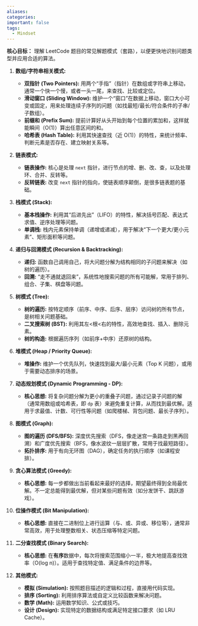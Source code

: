 ```yaml
---
aliases: 
categories: 
important: false
tags:
  - Mindset
---
```



**核心目标：** 理解 LeetCode 题目的常见解题模式（套路），以便更快地识别问题类型并应用合适的算法。

1.  **数组/字符串相关模式:**
    *   **双指针 (Two Pointers):** 用两个“手指”（指针）在数组或字符串上移动，通常一个快一个慢，或者一头一尾，来查找、比较或定位。
    *   **滑动窗口 (Sliding Window):** 维护一个“窗口”在数据上移动，窗口大小可变或固定，用来处理连续子序列的问题（如找最短/最长/符合条件的子串/子数组）。
    *   **前缀和 (Prefix Sum):** 提前计算好从头开始到每个位置的累加和，这样就能瞬间（O(1)）算出任意区间的和。
    *   **哈希表 (Hash Table):** 利用其快速查找（近 O(1)）的特性，来统计频率、判断元素是否存在、建立映射关系等。

2.  **链表模式:**
    *   **链表操作:** 核心是处理 `next` 指针，进行节点的增、删、改、查，以及处理环、合并、反转等。
    *   **反转链表:** 改变 `next` 指针的指向，使链表顺序颠倒，是很多链表题的基础。

3.  **栈模式 (Stack):**
    *   **基本栈操作:** 利用其“后进先出”（LIFO）的特性，解决括号匹配、表达式求值、逆序处理等问题。
    *   **单调栈:** 栈内元素保持单调（递增或递减），用于解决“下一个更大/更小元素”、矩形面积等问题。

4.  **递归与回溯模式 (Recursion & Backtracking):**
    *   **递归:** 函数自己调用自己，将大问题分解为结构相同的子问题来解决（如树的遍历）。
    *   **回溯:** “走不通就退回来”，系统性地搜索问题的所有可能解，常用于排列、组合、子集、棋盘等问题。

5.  **树模式 (Tree):**
    *   **树的遍历:** 按特定顺序（前序、中序、后序、层序）访问树的所有节点，是树相关问题基础。
    *   **二叉搜索树 (BST):** 利用其左<根<右的特性，高效地查找、插入、删除元素。
    *   **树的构造:** 根据遍历序列（如前序+中序）还原树的结构。

6.  **堆模式 (Heap / Priority Queue):**
    *   **堆操作:** 维护一个优先队列，快速找到最大/最小元素（Top K 问题），或用于需要动态排序的场景。

7.  **动态规划模式 (Dynamic Programming - DP):**
    *   **核心思想:** 将复杂问题分解为更小的重叠子问题，通过记录子问题的解（通常用数组或哈希表，即 `dp` 表）来避免重复计算，从而找到最优解。适用于求最值、计数、可行性等问题（如爬楼梯、背包问题、最长子序列）。

8.  **图模式 (Graph):**
    *   **图的遍历 (DFS/BFS):** 深度优先搜索（DFS，像走迷宫一条路走到黑再回溯）和广度优先搜索（BFS，像水波纹一层层扩散，常用于找最短路径）。
    *   **拓扑排序:** 用于有向无环图（DAG），确定任务的执行顺序（如课程安排）。

9.  **贪心算法模式 (Greedy):**
    *   **核心思想:** 每一步都做出当前看起来最好的选择，期望最终得到全局最优解。不一定总能得到最优解，但对某些问题有效（如分发饼干、跳跃游戏）。

10. **位操作模式 (Bit Manipulation):**
    *   **核心思想:** 直接在二进制位上进行运算（与、或、异或、移位等），通常非常高效，用于处理整数相关、状态压缩等特定问题。

11. **二分查找模式 (Binary Search):**
    *   **核心思想:** 在**有序**数据中，每次将搜索范围缩小一半，极大地提高查找效率（O(log n)）。适用于查找特定值、满足条件的边界等。

12. **其他模式:**
    *   **模拟 (Simulation):** 按照题目描述的逻辑和过程，直接用代码实现。
    *   **排序 (Sorting):** 利用排序算法或自定义比较函数来解决问题。
    *   **数学 (Math):** 运用数学知识、公式或技巧。
    *   **设计 (Design):** 实现特定的数据结构或满足特定接口要求（如 LRU Cache）。


